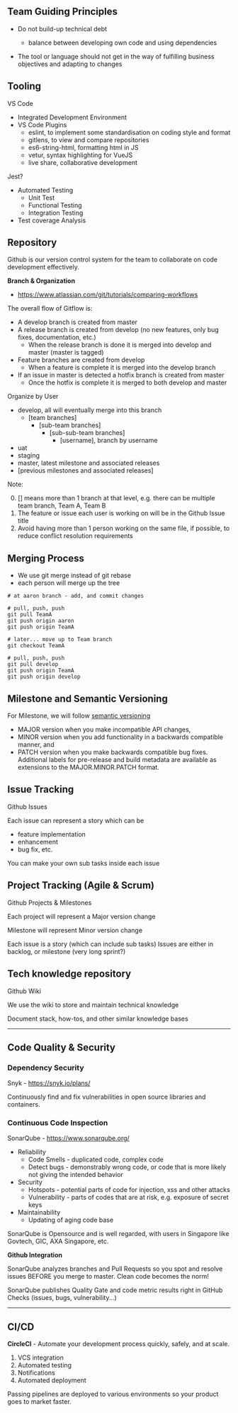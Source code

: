 ## Team Guiding Principles

- Do not build-up technical debt
  - balance between developing own code and using dependencies

- The tool or language should not get in the way of fulfilling business objectives and adapting to changes

## Tooling

VS Code
 - Integrated Development Environment
 - VS Code Plugins
   - eslint, to implement some standardisation on coding style and format
   - gitlens, to view and compare repositories
   - es6-string-html, formatting html in JS
   - vetur, syntax highlighting for VueJS
   - live share, collaborative development

Jest?
- Automated Testing
  - Unit Test
  - Functional Testing
  - Integration Testing
- Test coverage Analysis


## Repository

Github is our version control system for the team to collaborate on code development effectively.

**Branch & Organization**

- https://www.atlassian.com/git/tutorials/comparing-workflows


The overall flow of Gitflow is:

- A develop branch is created from master
- A release branch is created from develop (no new features, only bug fixes, documentation, etc.)
  - When the release branch is done it is merged into develop and master (master is tagged)
- Feature branches are created from develop
  - When a feature is complete it is merged into the develop branch
- If an issue in master is detected a hotfix branch is created from master
  - Once the hotfix is complete it is merged to both develop and master

Organize by User

- develop, all will eventually merge into this branch
  - [team branches]
    - [sub-team branches]
       - [sub-sub-team branches]
         - [username], branch by username
- uat
- staging
- master, latest milestone and associated releases
- [previous milestones and associated releases]


Note:

0. [] means more than 1 branch at that level, e.g. there can be multiple team branch, Team A, Team B
1. The feature or issue each user is working on will be in the Github Issue title
2. Avoid having more than 1 person working on the same file, if possible, to reduce conflict resolution requirements

## Merging Process

- We use git merge instead of git rebase
- each person will merge up the tree

```
# at aaron branch - add, and commit changes

# pull, push, push
git pull TeamA
git push origin aaron
git push origin TeamA

# later... move up to Team branch
git checkout TeamA

# pull, push, push
git pull develop
git push origin TeamA
git push origin develop
```

## Milestone and Semantic Versioning

For Milestone, we will follow [semantic versioning](https://semver.org/)

- MAJOR version when you make incompatible API changes,
- MINOR version when you add functionality in a backwards compatible manner, and
- PATCH version when you make backwards compatible bug fixes.
Additional labels for pre-release and build metadata are available as extensions to the MAJOR.MINOR.PATCH format.

## Issue Tracking

Github Issues

Each issue can represent a story which can be
- feature implementation
- enhancement
- bug fix, etc.

You can make your own sub tasks inside each issue


## Project Tracking (Agile & Scrum)

Github Projects & Milestones

Each project will represent a Major version change

Milestone will represent Minor version change

Each issue is a story (which can include sub tasks)
Issues are either in backlog, or milestone (very long sprint?)


## Tech knowledge repository

Github Wiki

We use the wiki to store and maintain technical knowledge

Document stack, how-tos, and other similar knowledge bases

---

## Code Quality & Security

### Dependency Security

Snyk - https://snyk.io/plans/

Continuously find and fix vulnerabilities in open source libraries and containers.


### Continuous Code Inspection

SonarQube - https://www.sonarqube.org/

- Reliability
  - Code Smells - duplicated code, complex code
  - Detect bugs - demonstrably wrong code, or code that is more likely not giving the intended behavior
- Security
  - Hotspots - potential parts of code for injection, xss and other attacks
  - Vulnerability - parts of codes that are at risk, e.g. exposure of secret keys
- Maintainability
  - Updating of aging code base

SonarQube is Opensource and is well regarded, with users in Singapore like Govtech, GIC, AXA Singapore, etc.

**Github Integration**

SonarQube analyzes branches and Pull Requests so you spot and resolve issues BEFORE you merge to master. Clean code becomes the norm!

SonarQube publishes Quality Gate and code metric results right in GitHub Checks (issues, bugs, vulnerability...)

---

## CI/CD

**CircleCI** - Automate your development process quickly, safely, and at scale.

1. VCS integration
2. Automated testing
3. Notifications
4. Automated deployment

Passing pipelines are deployed to various environments so your product goes to market faster.
